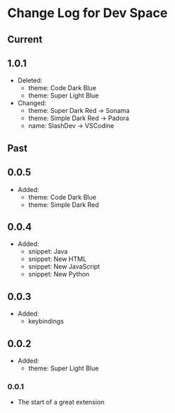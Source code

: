 # Change Log for Dev Space

## Current

## 1.0.1
- Deleted:
    - theme: Code Dark Blue
    - theme: Super Light Blue
- Changed:
    - theme: Super Dark Red -> Sonama
    - theme: Simple Dark Red -> Padora
    - name: SlashDev -> VSCodine

## Past

## 0.0.5
- Added:
    - theme: Code Dark Blue
    - theme: Simple Dark Red

## 0.0.4
- Added:
    - snippet: Java
    - snippet: New HTML
    - snippet: New JavaScript
    - snippet: New Python

## 0.0.3
- Added:
    - keybindings

## 0.0.2
- Added:
    - theme: Super Light Blue

### 0.0.1
- The start of a great extension